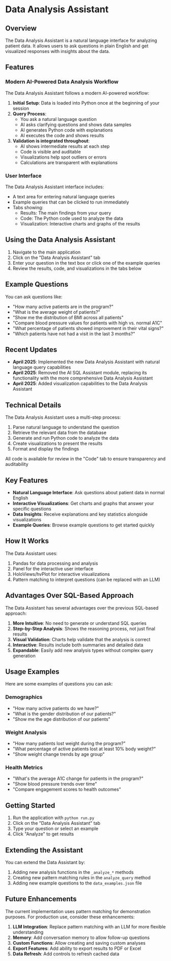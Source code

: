 # Data Analysis Assistant

## Overview

The Data Analysis Assistant is a natural language interface for analyzing patient data. It allows users to ask questions in plain English and get visualized responses with insights about the data.

## Features

### Modern AI-Powered Data Analysis Workflow

The Data Analysis Assistant follows a modern AI-powered workflow:

1. **Initial Setup**: Data is loaded into Python once at the beginning of your session
2. **Query Process**:
   - You ask a natural language question
   - AI asks clarifying questions and shows data samples
   - AI generates Python code with explanations
   - AI executes the code and shows results
3. **Validation is integrated throughout**:
   - AI shows intermediate results at each step
   - Code is visible and auditable
   - Visualizations help spot outliers or errors
   - Calculations are transparent with explanations

### User Interface

The Data Analysis Assistant interface includes:

- A text area for entering natural language queries
- Example queries that can be clicked to run immediately
- Tabs showing:
  - Results: The main findings from your query
  - Code: The Python code used to analyze the data
  - Visualization: Interactive charts and graphs of the results

## Using the Data Analysis Assistant

1. Navigate to the main application
2. Click on the "Data Analysis Assistant" tab
3. Enter your question in the text box or click one of the example queries
4. Review the results, code, and visualizations in the tabs below

## Example Questions

You can ask questions like:

- "How many active patients are in the program?"
- "What is the average weight of patients?"
- "Show me the distribution of BMI across all patients"
- "Compare blood pressure values for patients with high vs. normal A1C"
- "What percentage of patients showed improvement in their vital signs?"
- "Which patients have not had a visit in the last 3 months?"

## Recent Updates

- **April 2025**: Implemented the new Data Analysis Assistant with natural language query capabilities
- **April 2025**: Removed the AI SQL Assistant module, replacing its functionality with the more comprehensive Data Analysis Assistant
- **April 2025**: Added visualization capabilities to the Data Analysis Assistant

## Technical Details

The Data Analysis Assistant uses a multi-step process:
1. Parse natural language to understand the question
2. Retrieve the relevant data from the database
3. Generate and run Python code to analyze the data
4. Create visualizations to present the results
5. Format and display the findings

All code is available for review in the "Code" tab to ensure transparency and auditability

## Key Features

- **Natural Language Interface**: Ask questions about patient data in normal English
- **Interactive Visualizations**: Get charts and graphs that answer your specific questions
- **Data Insights**: Receive explanations and key statistics alongside visualizations
- **Example Queries**: Browse example questions to get started quickly

## How It Works

The Data Assistant uses:
1. Pandas for data processing and analysis
2. Panel for the interactive user interface
3. HoloViews/hvPlot for interactive visualizations
4. Pattern matching to interpret questions (can be replaced with an LLM)

## Advantages Over SQL-Based Approach

The Data Assistant has several advantages over the previous SQL-based approach:

1. **More Intuitive**: No need to generate or understand SQL queries
2. **Step-by-Step Analysis**: Shows the reasoning process, not just final results
3. **Visual Validation**: Charts help validate that the analysis is correct
4. **Interactive**: Results include both summaries and detailed data
5. **Expandable**: Easily add new analysis types without complex query generation

## Usage Examples

Here are some examples of questions you can ask:

### Demographics
- "How many active patients do we have?"
- "What is the gender distribution of our patients?"
- "Show me the age distribution of our patients"

### Weight Analysis
- "How many patients lost weight during the program?"
- "What percentage of active patients lost at least 10% body weight?"
- "Show weight change trends by age group"

### Health Metrics
- "What's the average A1C change for patients in the program?"
- "Show blood pressure trends over time"
- "Compare engagement scores to health outcomes"

## Getting Started

1. Run the application with `python run.py`
2. Click on the "Data Analysis Assistant" tab
3. Type your question or select an example
4. Click "Analyze" to get results

## Extending the Assistant

You can extend the Data Assistant by:

1. Adding new analysis functions in the `_analyze_*` methods
2. Creating new pattern matching rules in the `analyze_query` method
3. Adding new example questions to the `data_examples.json` file

## Future Enhancements

The current implementation uses pattern matching for demonstration purposes. For production use, consider these enhancements:

1. **LLM Integration**: Replace pattern matching with an LLM for more flexible understanding
2. **Memory**: Add conversation memory to allow follow-up questions
3. **Custom Functions**: Allow creating and saving custom analyses
4. **Export Features**: Add ability to export results to PDF or Excel
5. **Data Refresh**: Add controls to refresh cached data 